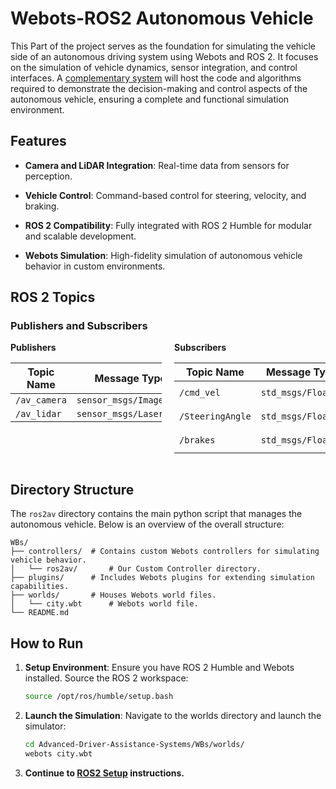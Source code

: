 # Webots-ROS2 Autonomous Vehicle

This Part of the project serves as the foundation for simulating the vehicle side of an autonomous driving system using Webots and ROS 2. It focuses on the simulation of vehicle dynamics, sensor integration, and control interfaces. A [complementary system](../Grad_ws/) will host the code and algorithms required to demonstrate the decision-making and control aspects of the autonomous vehicle, ensuring a complete and functional simulation environment.

## Features

- **Camera and LiDAR Integration**: Real-time data from sensors for perception.

- **Vehicle Control**: Command-based control for steering, velocity, and braking.

- **ROS 2 Compatibility**: Fully integrated with ROS 2 Humble for modular and scalable development.

- **Webots Simulation**: High-fidelity simulation of autonomous vehicle behavior in custom environments.

## ROS 2 Topics

### Publishers and Subscribers

<div style="display: flex; justify-content: space-between;">

<div style="width: 48%;">
<strong>Publishers</strong>
<table>
<thead>
<tr>
<th>Topic Name</th>
<th>Message Type</th>
</tr>
</thead>
<tbody>
<tr>
<td><code>/av_camera</code></td>
<td><code>sensor_msgs/Image</code></td>
</tr>
<tr>
<td><code>/av_lidar</code></td>
<td><code>sensor_msgs/LaserScan</code></td>
</tr>
</tbody>
</table>
</div>

<div style="width: 48%;">
<strong>Subscribers</strong>
<table>
<thead>
<tr>
<th>Topic Name</th>
<th>Message Type</th>
<th>Range</th>
</tr>
</thead>
<tbody>
<tr>
<td><code>/cmd_vel</code></td>
<td><code>std_msgs/Float64</code></td>
<td><code>(-20 : 60)</code></td>
</tr>
<tr>
<td><code>/SteeringAngle</code></td>
<td><code>std_msgs/Float64</code></td>
<td><code>(-0.5 : 0.5)</code></td>
</tr>
<tr>
<td><code>/brakes</code></td>
<td><code>std_msgs/Float64</code></td>
<td><code>(0 : 1)</code></td>
</tr>
</tbody>
</table>
</div>

</div>

## Directory Structure

The `ros2av` directory contains the main python script that manages the autonomous vehicle. Below is an overview of the overall structure:
```plaintext
WBs/
├── controllers/  # Contains custom Webots controllers for simulating vehicle behavior.
│   └── ros2av/       # Our Custom Controller directory.
├── plugins/      # Includes Webots plugins for extending simulation capabilities.
├── worlds/       # Houses Webots world files.
│   └── city.wbt      # Webots world file.
└── README.md
```

## How to Run

1. **Setup Environment**:
    Ensure you have ROS 2 Humble and Webots installed. Source the ROS 2 workspace:
    ```bash
    source /opt/ros/humble/setup.bash
    ```
2. **Launch the Simulation**: 
    Navigate to the worlds directory and launch the simulator:
    ```bash
    cd Advanced-Driver-Assistance-Systems/WBs/worlds/
    webots city.wbt
    ```

3. **Continue to [ROS2 Setup](../Grad_ws/README.md) instructions.**
